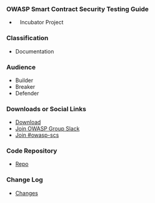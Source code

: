 ### OWASP Smart Contract Security Testing Guide
* <i class="fas fa-egg" style="font-size: 1.2em; color:#3468AC;"></i><span style="font-size:1.0em;padding-left:12px;">Incubator Project</span>

### Classification

* <i class="fas fa-book" style="color:#233e81;"></i> Documentation

### Audience

* <i class="fas fa-toolbox" style="color:#233e81;"></i> Builder
* <i class="fas fa-hammer" style="color:#233e81;"></i> Breaker
* <i class="fas fa-shield-alt" style="color:#233e81;"></i> Defender

### Downloads or Social Links

* [Download](https://github.com/OWASP/www-project-smart-contract-security-testing-guide/releases/tag/v0.0.1)
* [Join OWASP Group Slack](https://owasp.org/slack/invite)
* [Join #owasp-scs](https://owasp.slack.com/archives/C07MNDE6TPZ)


### Code Repository

* [Repo](https://github.com/OWASP/www-project-smart-contract-security-testing-guide)

### Change Log

* [Changes](https://github.com/OWASP/www-project-smart-contract-security-testing-guide/releases/tag/v0.0.1)